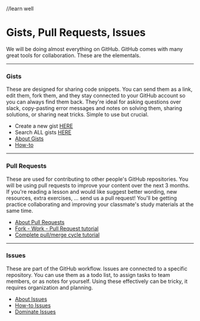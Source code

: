 //learn well
# Gists, Pull Requests, Issues            
We will be doing almost everything on GitHub.  GitHub comes with many great tools for collaboration.  These are the elementals.
___
### Gists
These are designed for sharing code snippets.  You can send them as a link, edit them, fork them, and they stay connected to your GitHub account so you can always find them back. They're ideal for asking questions over slack, copy-pasting error messages and notes on solving them, sharing solutions, or sharing neat tricks.  Simple to use but crucial. 

* Create a new gist [HERE](https://gist.github.com)
* Search ALL gists [HERE](https://gist.github.com/discover)
* [About Gists](https://help.github.com/articles/about-gists/)
* [How-to](https://help.github.com/articles/creating-gists/)

___
### Pull Requests
These are used for contributing to other people's GitHub repositories.  You will be using pull requests to improve your content over the next 3 months.  If you're reading a lesson and would like suggest better wording, new resources, extra exercises, ...  send us a pull request!  You'll be getting practice collaborating and improving your classmate's study materials at the same time.

* [About Pull Requests](https://help.github.com/articles/about-pull-requests/)
* [Fork - Work - Pull Request  tutorial](https://gist.github.com/Chaser324/ce0505fbed06b947d962)
* [Complete pull/merge cycle tutorial](https://yangsu.github.io/pull-request-tutorial/)
___
### Issues
These are part of the GitHub workflow. Issues are connected to a specific repository.  You can use them as a todo list, to assign tasks to team members, or as notes for yourself.  Using these effectively can be tricky, it requires organization and planning.  

* [About Issues](https://help.github.com/articles/about-issues/)
* [How-to Issues](https://guides.github.com/features/issues/)
* [Dominate Issues](https://developer.github.com/v3/issues/)

